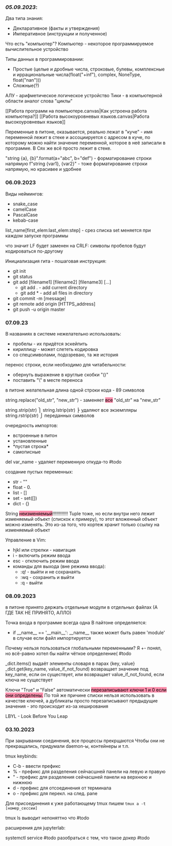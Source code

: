 ### _05.09.2023_:

Два типа знания:
- Декларативное (факты и утверждения)
- Императивное (инструкции и полученное)

Что есть "компьютер"?
Компьютер - некоторое программируемое вычислительное устройство

Типы данных в программировании:
- Простые (целые и дробные числа, строковые, булевы, комплексные и иррациональные числа(float("+inf"), complex, NoneType, float("nan")))
- Сложные(?)

АЛУ - арифметическое логическое устройство
Тики - в компьютерной области аналог слова "циклы"

[[Работа программ на помпьютере.canvas|Как устроена работа компьютера?]]
[[Работа высокоуровневых языков.canvas|Работа высокоуровневых языков]]

Переменные в питоне, оказывается, реально лежат в "куче" - имя переменной лежит в стеке и ассоциируется с адресом в куче, по которому можно найти значение переменной, которое в неё записали в программе.
В Сях же всё просто лежит в стеке.

"string {a}, {b}".format(a="abc", b="def") - форматирование строки напрямую
f"string {var1}, {var2}" - тоже форматирование строки напрямую, но красивее и удобнее


### 06.09.2023


Виды неймингов:
- snake_case
- camelCase
- PascalCase
- kebab-case

list_name\[first_elem:last_elem:step] - срез списка
set меняется при каждом запуске программы

что значит LF будет заменен на CRLF:
	символы пробелов будут кодироваться по-другому

Инициализация гита - пошаговая инструкция:
- git init
- git status
- git add \[filename1] \[filename2] \[filename3] \[...]
	- git add . - add current directory
	- git add \* - add all files in directory
- git commit -m \[message]
- git remote add origin \[HTTPS_address]
- git push -u origin master

### 07.09.23


В названиях в системе нежелательно использовать:
- пробелы - их придётся эскейпить
- кириллицу - может слететь кодировка
- со спецсимволами, подозреваю, та же история

перенос строки, если необходимо для читабельности:
- обернуть выражение в круглые скобки "()"
- поставить "\\" в месте переноса

в питоне желательная длина одной строки кода - 89 символов

string.replace("old_str", "new_str") - заменяет <mark style="background: #FF5582A6;">все</mark> "old_str" на "new_str"

string.strip(str)	⎫
string.lstrip(str)	⎬ удаляют все экземпляры 
string.rstrip(str)	⎭ переданных символов

очередность импортов:
- встроенные в питон
- установленные
- \*пустая строка\*
- самописные

del var_name - удаляет переменную откуда-то #todo 

создание пустых переменных:
- str - ""
- float - 0.
- list - []
- set - set([])
- dict - {}

String <mark style="background: #FF5582A6;">неизменяемый</mark>!!!!!!!!!!!!
Tuple тоже, но если внутри него лежит изменяемый объект (спискок к примеру), то этот вложенный объект можно изменять. Это из-за того, что кортеж хранит только ссылку на изменяемый объект

Управление в Vim:
- hjkl или стрелки - навигация
- i - включить режим ввода
- esc - отключить режим ввода
- команды для выхода (вне режима ввода):
	- :q! - выйти и не сохранаять
	- :wq - сохранить и выйти
	- :q - выйти


### 08.09.2023

в питоне принято держать отдельные модули в отдельных файлах (А ГДЕ ТАК НЕ ПРИНЯТО, АЛЛО)

Точка входа в программе всегда одна
В пайтоне определяется:
- if \_\_name__ == '\_\_main__':
\_\_name__ также может быть равен 'module' в случае если файл импортируется

Почему нельзя пользоваться глобальными переменными? Я +- понял, но всё-равно хотел бы найти чёткое определение( #todo 

\_dict.items() выдаёт элементы словаря в парах {key, value}
\_dict.get(key_name, value_if_not_found) возвращает значение под key_name, если он существует, или возвращает value_if_not_found, если ключа не существует

Ключи "True" и "False" автоматически  <mark style="background: #FF5582A6;">перезаписывают ключи 1 и 0 если они определены.</mark> По той же причине списки нельзя использовать в качестве ключей, а дубликаты просто перезаписывают предыдущие значения - это происходит из-за хеширования

LBYL - Look Before You Leap

### 03.10.2023

При закрывании соединения, все процессы прекрщаются
Чтобы они не прекращались, придумали daemon-ы, контейнеры и т.п.

tmux keybinds:
- C-b - ввести префикс
- % - префикс для разделения сейчасшней панели на левую и правую
- " - префикс для разделения сейчасшней панели на верхнюю и нижнюю
- d - префикс для отсоединения от терминала
- o - префикс для перекл. на след. pane

Для присоединения к уже работающему tmux пишем `tmux a -t [номер_сессии]`

tmux ls выводит непоняттно что #todo

расширения для jupyterlab:


systemctl service #todo
разобраться с тем, что такое докер #todo